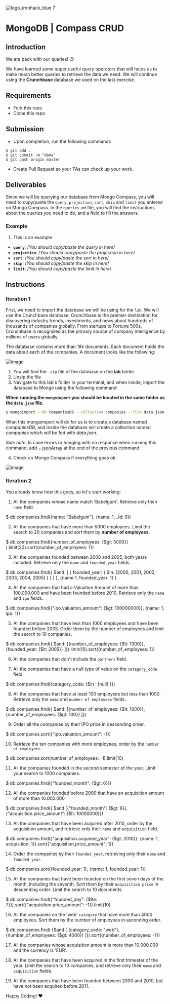 ![logo_ironhack_blue 7](https://user-images.githubusercontent.com/23629340/40541063-a07a0a8a-601a-11e8-91b5-2f13e4e6b441.png)

# MongoDB | Compass CRUD

## Introduction

We are back with our queries! :wink:

We have learned some super useful query operators that will helps us to make much better queries to retrieve the data we need. We will continue using the **Crunchbase** database we used on the last exercise.

## Requirements

- Fork this repo
- Clone this repo

## Submission

- Upon completion, run the following commands

```
$ git add .
$ git commit -m "done"
$ git push origin master
```

- Create Pull Request so your TAs can check up your work.

## Deliverables

Since we will be querying our database from Mongo Compass, you will need to copy/paste the `query`, `projection`, `sort`, `skip` and `limit` you entered on Mongo Compass. In the `queries.md` file, you will find the instructions about the queries you need to do, and a field to fill the answers.

### Example

1. This is an example

- **`query`**: /_You should copy/paste the query in here_/
- **`projection`**: /_You should copy/paste the projection in here_/
- **`sort`**: /_You should copy/paste the sort in here_/
- **`skip`**: /_You should copy/paste the skip in here_/
- **`limit`**: /_You should copy/paste the limit in here_/

## Instructions

### Iteration 1

First, we need to import the database we will be using for the `lab`. We will use the Crunchbase database. Crunchbase is the premier destination for discovering industry trends, investments, and news about hundreds of thousands of companies globally. From startups to Fortune 500s, Crunchbase is recognized as the primary source of company intelligence by millions of users globally.

The database contains more than 18k documents. Each document holds the data about each of the companies. A document looks like the following:

![image](https://user-images.githubusercontent.com/23629340/36494916-d6db1770-1733-11e8-903e-5119b3c1b688.png)

1. You will find the `.zip` file of the database on the **lab** folder.
2. Unzip the file
3. Navigate to this lab's folder in your terminal, and when inside, import the database to Mongo using the following command:

**When running the `mongoimport` you should be located in the same folder as the `data.json` file.**

```bash
$ mongoimport --db companiesDB --collection companies --file data.json
```

What this mongoimport will do for us is to create a database named _companiesDB_, and inside the database will create a collection named _companies_ which will be fed with _data.json_.

_Side note_: In case errors or hanging with no response when running this command, add [--jsonArray](https://docs.mongodb.com/manual/reference/program/mongoimport/#cmdoption-mongoimport-jsonarray) at the end of the previous command.

4. Check on Mongo Compass if everything goes ok:

![image](https://user-images.githubusercontent.com/23629340/36534191-1f1bc5ec-17c6-11e8-9463-4945679b98c0.png)

### Iteration 2

You already know how this goes, so let's start working:

1. All the companies whose name match 'Babelgum'. Retrieve only their `name` field.

$ db.companies.find({name: "Babelgum"}, {name: 1, _id: 0})

2. All the companies that have more than 5000 employees. Limit the search to 20 companies and sort them by **number of employees**.

$ db.companies.find({number_of_employees: {$gt: 5000}} ).limit(20).sort({number_of_employees: 1})

3. All the companies founded between 2000 and 2005, both years included. Retrieve only the `name` and `founded_year` fields.

$ db.companies.find({ $and: [ { founded_year: { $in: [2000, 2001, 2002, 2003, 2004, 2005] } } ] }, {name:1, founded_year: 1} )


4. All the companies that had a Valuation Amount of more than 100.000.000 and have been founded before 2010. Retrieve only the `name` and `ipo` fields.

$ db.companies.find({"ipo.valuation_amount": {$gt: 100000000}}, {name: 1, ipo: 1})

5. All the companies that have less than 1000 employees and have been founded before 2005. Order them by the number of employees and limit the search to 10 companies.

$ db.companies.find({ $and: [{number_of_employees: {$lt: 1000}}, {founded_year: {$lt: 2005}} ]}).limit(10).sort({number_of_employees: 1})

6. All the companies that don't include the `partners` field.



7. All the companies that have a null type of value on the `category_code` field.

$ db.companies.find({category_code: {$in : [null] }})

8. All the companies that have at least 100 employees but less than 1000. Retrieve only the `name` and `number of employees` fields.

$ db.companies.find({ $and: [{number_of_employees: {$lt: 1000}}, {number_of_employees: {$gt: 100}} ]})

9. Order all the companies by their IPO price in descending order.

$ db.companies.sort({"ipo.valuation_amount": -1})

10. Retrieve the ten companies with more employees, order by the `number of employees`

$ db.companies.sort(number_of_employees: -1).limit(10)

11. All the companies founded in the second semester of the year. Limit your search to 1000 companies.

$ db.companies.find({"founded_month": {$gt: 6}})

12. All the companies founded before 2000 that have an acquisition amount of more than 10.000.000

$ db.companies.find({ $and [{"founded_month": {$gt: 6}}, {"acquisition.price_amount": {$lt: 10000000}})

13. All the companies that have been acquired after 2010, order by the acquisition amount, and retrieve only their `name` and `acquisition` field.

$ db.companies.find({"acquisition.acquired_year": {$gt: 2010}}, {name: 1, acquisition: 1}).sort({"acquisition.price_amount": 1})

14. Order the companies by their `founded year`, retrieving only their `name` and `founded year`.

$ db.companies.sort({founded_year: 1}, {name: 1, founded_year: 1})

15. All the companies that have been founded on the first seven days of the month, including the seventh. Sort them by their `acquisition price` in descending order. Limit the search to 10 documents.

$ db.companies.find({"founded_day": {$lte: 7}}).sort({"acquisition.price_amount": -1}).limit(10)

16. All the companies on the 'web' `category` that have more than 4000 employees. Sort them by the number of employees in ascending order.

$ db.companies.find( {$and [ {category_code: "web"}, {number_of_employees: {$gt: 4000}} ]}).sort({number_of_employees: -1})

17. All the companies whose acquisition amount is more than 10.000.000 and the currency is 'EUR'.



18. All the companies that have been acquired in the first trimester of the year. Limit the search to 10 companies, and retrieve only their `name` and `acquisition` fields.



19. All the companies that have been founded between 2000 and 2010, but have not been acquired before 2011.



Happy Coding! :heart:
